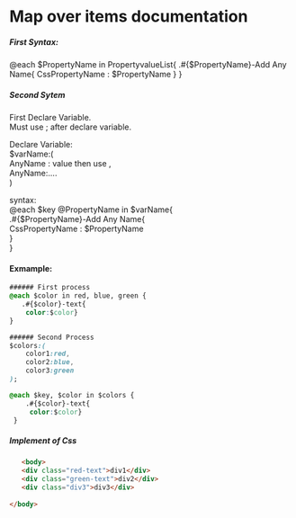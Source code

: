 # Map over items documentation

##### First Syntax:  
@each $PropertyName in PropertyvalueList{
    .#{$PropertyName}-Add Any Name{
        CssPropertyName : $PropertyName
    }
}

##### Second Sytem
First Declare Variable.  
Must use ; after declare variable.  

Declare Variable:    
$varName:(  
    AnyName : value then use ,  
    AnyName:....  
)

syntax:    
@each $key @PropertyName in $varName{  
   .#{$PropertyName}-Add Any Name{  
        CssPropertyName : $PropertyName  
    }   
}  





#### Exmample:
```css
###### First process
@each $color in red, blue, green {
   .#{$color}-text{
    color:$color}
}

###### Second Process
$colors:(
    color1:red,
    color2:blue,
    color3:green
);

@each $key, $color in $colors {
    .#{$color}-text{
     color:$color}
 }

 ```
 ##### Implement of Css

 ```html
    <body>
    <div class="red-text">div1</div>
    <div class="green-text">div2</div>
    <div class="div3">div3</div>
    
</body>
 ```